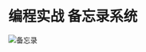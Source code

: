 # 编程实战  备忘录系统

![备忘录](https://github.com/curiouspass/work/assets/115971453/7163a259-b32f-4ca1-a3eb-95b8f5602a0d)
